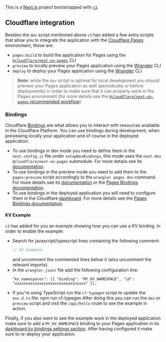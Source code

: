 This is a [Next.js](https://nextjs.org/) project bootstrapped with [`c3`](https://developers.cloudflare.com/pages/get-started/c3).

## Cloudflare integration
Besides the `dev` script mentioned above `c3` has added a few extra scripts that allow you to integrate the application with the [Cloudflare Pages](https://pages.cloudflare.com/) environment, these are:
  - `pages:build` to build the application for Pages using the [`@cloudflare/next-on-pages`](https://github.com/cloudflare/next-on-pages) CLI
  - `preview` to locally preview your Pages application using the [Wrangler](https://developers.cloudflare.com/workers/wrangler/) CLI
  - `deploy` to deploy your Pages application using the [Wrangler](https://developers.cloudflare.com/workers/wrangler/) CLI
> __Note:__ while the `dev` script is optimal for local development you should preview your Pages application as well (periodically or before deployments) in order to make sure that it can properly work in the Pages environment (for more details see the [`@cloudflare/next-on-pages` recommended workflow](https://github.com/cloudflare/next-on-pages/blob/main/internal-packages/next-dev/README.md#recommended-development-workflow))
### Bindings
Cloudflare [Bindings](https://developers.cloudflare.com/pages/functions/bindings/) are what allows you to interact with resources available in the Cloudflare Platform.
You can use bindings during development, when previewing locally your application and of course in the deployed application:
- To use bindings in dev mode you need to define them in the `next.config.js` file under `setupDevBindings`, this mode uses the `next-dev` `@cloudflare/next-on-pages` submodule. For more details see its [documentation](https://github.com/cloudflare/next-on-pages/blob/05b6256/internal-packages/next-dev/README.md).
- To use bindings in the preview mode you need to add them to the `pages:preview` script accordingly to the `wrangler pages dev` command. For more details see its [documentation](https://developers.cloudflare.com/workers/wrangler/commands/#dev-1) or the [Pages Bindings documentation](https://developers.cloudflare.com/pages/functions/bindings/).
- To use bindings in the deployed application you will need to configure them in the Cloudflare [dashboard](https://dash.cloudflare.com/). For more details see the  [Pages Bindings documentation](https://developers.cloudflare.com/pages/functions/bindings/).

#### KV Example
`c3` has added for you an example showing how you can use a KV binding.
In order to enable the example:
- Search for javascript/typescript lines containing the following comment:
  ```ts
  // KV Example:
  ```
  and uncomment the commented lines below it (also uncomment the relevant imports).
- In the `wrangler.jsonc` file add the following configuration line:
  ```
  "kv_namespaces": [{ "binding": "MY_KV_NAMESPACE", "id": "xxxxxxxxxxxxxxxxxxxxxxxxxxxxxxxx" }],
  ```
- If you're using TypeScript run the `cf-typegen` script to update the `env.d.ts` file: npm run cf-typegen
After doing this you can run the `dev` or `preview` script and visit the `/api/hello` route to see the example in action.

Finally, if you also want to see the example work in the deployed application make sure to add a `MY_KV_NAMESPACE` binding to your Pages application in its [dashboard kv bindings settings section](https://dash.cloudflare.com/?to=/:account/pages/view/:pages-project/settings/functions#kv_namespace_bindings_section). After having configured it make sure to re-deploy your application.

